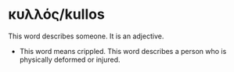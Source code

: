 # κυλλός/kullos
This word describes someone. It is an adjective.
* This word means crippled. This word describes a person who is physically deformed or injured.
